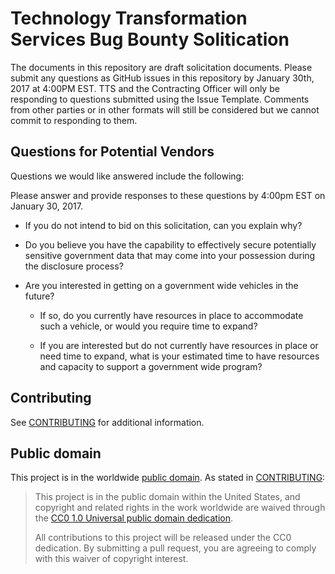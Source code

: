 # Technology Transformation Services Bug Bounty Solitication
The documents in this repository are draft solicitation documents. Please submit any questions as GitHub issues in this repository by January 30th, 2017 at 4:00PM EST. TTS and the Contracting Officer will only be responding to questions submitted using the Issue Template. Comments from other parties or in other formats will still be considered but we cannot commit to responding to them.

## Questions for Potential Vendors

Questions we would like answered include the following:

Please answer and provide responses to these questions by 4:00pm EST on January 30, 2017.

* If you do not intend to bid on this solicitation, can you explain why?

* Do you believe you have the capability to effectively secure potentially sensitive government data that may come into your possession during the disclosure process?

* Are  you interested in getting on a government wide vehicles in the future? 

  * If so, do you currently have resources in place to accommodate such a vehicle, or would you require time to expand?

  * If you are interested but do not currently have resources in place or need time to expand, what is your estimated time to have resources and capacity to support a government wide program?


## Contributing

See [CONTRIBUTING](CONTRIBUTING.md) for additional information.


## Public domain

This project is in the worldwide [public domain](LICENSE.md). As stated in [CONTRIBUTING](CONTRIBUTING.md):

> This project is in the public domain within the United States, and copyright and related rights in the work worldwide are waived through the [CC0 1.0 Universal public domain dedication](https://creativecommons.org/publicdomain/zero/1.0/).
>
> All contributions to this project will be released under the CC0 dedication. By submitting a pull request, you are agreeing to comply with this waiver of copyright interest.
